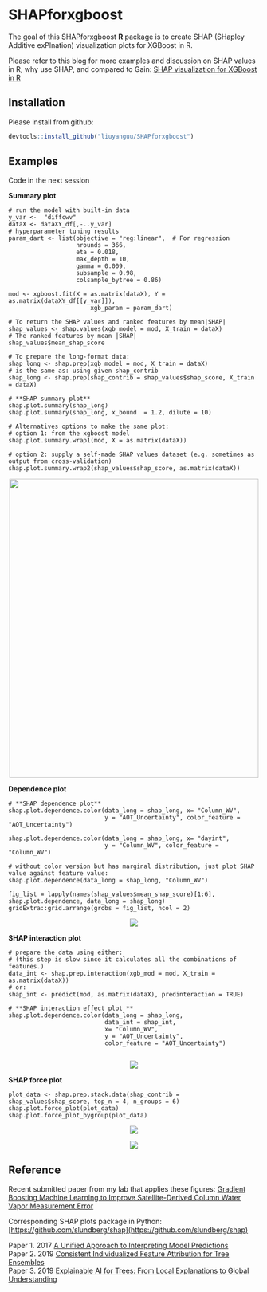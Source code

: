 # SHAPforxgboost

The goal of this SHAPforxgboost **R** package is to create SHAP (SHapley Additive exPlnation) visualization plots for XGBoost in R. 



Please refer to this blog for more examples and discussion on SHAP values in R, why use SHAP, and compared to Gain: 
[SHAP visualization for XGBoost in R](https://liuyanguu.github.io/post/2019/07/18/visualization-of-shap-for-xgboost/)


## Installation

Please install from github:
``` r
devtools::install_github("liuyanguu/SHAPforxgboost")
```

## Examples

Code in the next session

**Summary plot**

```{r}
# run the model with built-in data
y_var <-  "diffcwv"
dataX <- dataXY_df[,-..y_var]
# hyperparameter tuning results
param_dart <- list(objective = "reg:linear",  # For regression
                   nrounds = 366,
                   eta = 0.018,
                   max_depth = 10,
                   gamma = 0.009,
                   subsample = 0.98,
                   colsample_bytree = 0.86)

mod <- xgboost.fit(X = as.matrix(dataX), Y = as.matrix(dataXY_df[[y_var]]), 
                       xgb_param = param_dart)
                       
# To return the SHAP values and ranked features by mean|SHAP|
shap_values <- shap.values(xgb_model = mod, X_train = dataX)
# The ranked features by mean |SHAP|
shap_values$mean_shap_score

# To prepare the long-format data:
shap_long <- shap.prep(xgb_model = mod, X_train = dataX)
# is the same as: using given shap_contrib
shap_long <- shap.prep(shap_contrib = shap_values$shap_score, X_train = dataX)

# **SHAP summary plot**
shap.plot.summary(shap_long)
shap.plot.summary(shap_long, x_bound  = 1.2, dilute = 10)

# Alternatives options to make the same plot:
# option 1: from the xgboost model
shap.plot.summary.wrap1(mod, X = as.matrix(dataX))

# option 2: supply a self-made SHAP values dataset (e.g. sometimes as output from cross-validation)
shap.plot.summary.wrap2(shap_values$shap_score, as.matrix(dataX))

```

<p align="center">
  <img src = "https://liuyanguu.github.io/post/2019-07-18-visualization-of-shap-for-xgboost_files/figure-html/unnamed-chunk-9-1.png" width="500" height="600"/>
</p>

**Dependence plot**

```{r}
# **SHAP dependence plot**
shap.plot.dependence.color(data_long = shap_long, x= "Column_WV",
                           y = "AOT_Uncertainty", color_feature = "AOT_Uncertainty")
                           
shap.plot.dependence.color(data_long = shap_long, x= "dayint",
                           y = "Column_WV", color_feature = "Column_WV")                           
                           
# without color version but has marginal distribution, just plot SHAP value against feature value:
shap.plot.dependence(data_long = shap_long, "Column_WV")

```

```{r}
fig_list = lapply(names(shap_values$mean_shap_score)[1:6], shap.plot.dependence, data_long = shap_long)
gridExtra::grid.arrange(grobs = fig_list, ncol = 2)

```

<p align="center">
  <img src = "https://liuyanguu.github.io/post/2019-07-18-visualization-of-shap-for-xgboost_files/figure-html/unnamed-chunk-11-1.png"/>
</p>


**SHAP interaction plot**

```{r}
# prepare the data using either: 
# (this step is slow since it calculates all the combinations of features.)
data_int <- shap.prep.interaction(xgb_mod = mod, X_train = as.matrix(dataX))
# or:
shap_int <- predict(mod, as.matrix(dataX), predinteraction = TRUE)

# **SHAP interaction effect plot **
shap.plot.dependence.color(data_long = shap_long,
                           data_int = shap_int,
                           x= "Column_WV",
                           y = "AOT_Uncertainty", 
                           color_feature = "AOT_Uncertainty")


```

<p align="center">
  <img src = "https://liuyanguu.github.io/post/2019-07-18-visualization-of-shap-for-xgboost_files/figure-html/unnamed-chunk-15-1.png"/>
</p>



**SHAP force plot**

```{r}
plot_data <- shap.prep.stack.data(shap_contrib = shap_values$shap_score, top_n = 4, n_groups = 6)
shap.plot.force_plot(plot_data)
shap.plot.force_plot_bygroup(plot_data)

```

<p align="center">
  <img src = "https://liuyanguu.github.io/post/2019-07-18-visualization-of-shap-for-xgboost_files/figure-html/unnamed-chunk-16-1.png"/>
</p>

<p align="center">  
  <img src = "https://liuyanguu.github.io/post/2019-07-18-visualization-of-shap-for-xgboost_files/figure-html/unnamed-chunk-16-2.png"/>
</p>



## Reference

Recent submitted paper from my lab that applies these figures:
[Gradient Boosting Machine Learning to Improve Satellite-Derived Column Water Vapor Measurement Error](http://doi.org/10.5281/zenodo.3334713)

Corresponding SHAP plots package in Python: [https://github.com/slundberg/shap](https://github.com/slundberg/shap)

Paper 1. 2017 [A Unified Approach to Interpreting Model Predictions](https://arxiv.org/abs/1705.07874)  
Paper 2. 2019 [Consistent Individualized Feature Attribution for Tree
Ensembles](https://arxiv.org/abs/1802.03888)  
Paper 3. 2019 [Explainable AI for Trees: From Local Explanations to Global Understanding](https://arxiv.org/abs/1905.04610)
